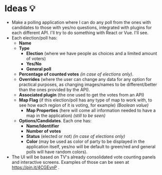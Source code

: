 <!-- This Source Code Form is subject to the terms of the Mozilla Public
   - License, v. 2.0. If a copy of the MPL was not distributed with this
   - file, You can obtain one at https://mozilla.org/MPL/2.0/. -->

# Ideas 💡

* Make a polling application where I can do any poll from the ones with candidates to those with yes/no questions, integrated with plugins for each different API. I'll try to do something with React or Vue. I'll see.
* Each election/poll has:
  * **Name**
  * **Type**
    * **Election** (where we have people as choices and a limited amount of voters)
    * **Yes/No**
    * **General poll**
  * **Percentage of counted votes** *(in case of elections only)*.
  * **Overrides** (where the user can change any data for any option for practical purposes, as changing images/names to be different/better than the ones provided by the API).
  * **Associated plugin** (the one used to get the votes from an API)
  * **Map Flag** (if this election/poll has any type of map to work with, to see how each region of it is voting, for example) *(Boolean value)*
    * **Map Properties** (here will come all information needed to have a map in the application) *(still to be seen)*
  * **Options/Candidates**. Each one has:
    * **Name/Identifier**
    * **Number of votes**
    * **Status** (elected or not) *(in case of elections only)*
    * **Color** (may be used as color of party to be displayed in the application itself, yes/no will be default to green/red and general polls will have random colors).
* The UI will be based on TV's already consolidated vote counting panels and interactive screens. Examples of those can be seen at https://pin.it/4CGEvnP .
